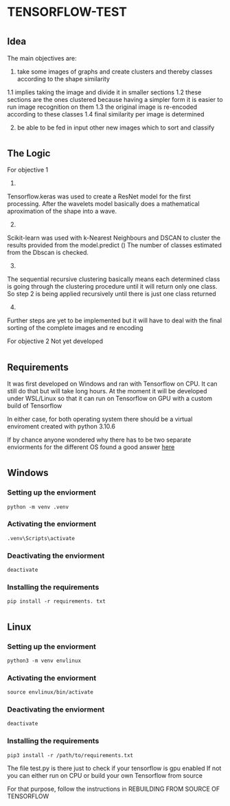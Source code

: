 # TENSORFLOW-TEST

#
## Idea

The main objectives are:
1. take some images of graphs and create clusters and thereby classes according to the shape similarity

1.1 implies taking the image and divide it in smaller sections
1.2 these sections are the ones clustered because having a simpler form it is easier to run image recognition on them
1.3 the original image is re-encoded according to these classes
1.4 final similarity per image is determined

2. be able to be fed in input other new images which to sort and classify

#
## The Logic

For objective 1

1.
Tensorflow.keras was used to create a ResNet model for the first processing.
After the wavelets model basically does a mathematical aproximation of the shape into a wave.

2.
Scikit-learn was used with k-Nearest Neighbours and DSCAN to cluster the results provided from the model.predict ()
The number of classes estimated from the Dbscan is checked.

3.
The sequential recursive clustering basically means each determined class is going through the clustering procedure until it will return only one class. 
So step 2 is being applied recursively until there is just one class returned

4.
Further steps are yet to be implemented but it will have to deal with the final sorting of the complete images and re encoding

For objective 2
Not yet developed

#
## Requirements

It was first developed on Windows and ran with Tensorflow on CPU. It can still do that but will take long hours.
At the moment it will be developed under WSL/Linux so that it can run on Tensorflow on GPU with a custom build of Tensorflow

In either case, for both operating system there should be a virtual enviroment created with python 3.10.6

If by chance anyone wondered why there has to be two separate enviorments for the different OS found a good answer [here](https://stackoverflow.com/questions/42733542/how-to-use-the-same-python-virtualenv-on-both-windows-and-linux)


#
## Windows

### Setting up the enviorment
`python -m venv .venv`

### Activating the enviorment
`.venv\Scripts\activate`

### Deactivating the enviorment
`deactivate`

### Installing the requirements
`pip install -r requirements. txt`

 


#
## Linux

### Setting up the enviorment
`python3 -m venv envlinux`

### Activating the enviorment
`source envlinux/bin/activate`

### Deactivating the enviorment
`deactivate`

### Installing the requirements
`pip3 install -r /path/to/requirements.txt`


The file test.py is there just to check if your tensorflow is gpu enabled
If not you can either run on CPU or build your own Tensorflow from source

For that purpose, follow the instructions in 
REBUILDING FROM SOURCE OF TENSORFLOW